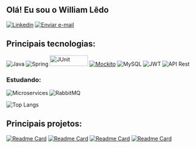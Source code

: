 ## Olá! Eu sou o William Lêdo 

[![Linkedin](https://img.shields.io/badge/LinkedIn-0077B5?style=for-the-badge&logo=linkedin&logoColor=white)](https://www.linkedin.com/in/william-ledo/)
[![Enviar e-mail](https://img.shields.io/badge/Gmail-D14836?style=for-the-badge&logo=gmail&logoColor=white)](mailto:williamledoc@gmail.com)

## Principais tecnologias: 

![Java](https://img.shields.io/badge/Java-ED8B00?style=for-the-badge&logo=openjdk&logoColor=white)
![Spring](https://img.shields.io/badge/Spring-6DB33F?style=for-the-badge&logo=spring&logoColor=white)
<img src="https://img.shields.io/badge/JUnit-green?style=for-the-badge&logo=junit5" alt="JUnit" width="100" height="28"/>
[![Mockito](https://img.shields.io/badge/Mockito-blue?style=for-the-badge&logo=mockito&logoColor=white&height=20)](https://site.mockito.org/)
![MySQL](https://img.shields.io/badge/MySQL-00000F?style=for-the-badge&logo=mysql&logoColor=white)
![JWT](https://img.shields.io/badge/json%20web%20tokens-323330?style=for-the-badge&logo=json-web-tokens&logoColor=pink)
![API Rest](https://img.shields.io/badge/API%20Rest-brightgreen?style=for-the-badge&logo=data:image/png;base64,iVBORw0KGgoAAAANSUhEUgAAACgAAAAoCAYAAACM/rhtAAAABGdBTUEAALGPC/xhBQAAAAFzUkdCAK7OHOkAAAAMdEVYdENyZWF0aW9uIFRpbWUAMjAyMzowMzoyNSAxNzowMDo1OYY8frkAAAAh0lEQVRYR+2XIQrDMAxFX/f9/mBcT0oRpD0oWzgQs1AdZfzFkUB6U9h3UjewPMyGxzM2lRvRJjKdYDAkCgIBOePMNvR9WAgFFNtwyhyV1jbuAOe5Bl/Ge3Y8lrZ7Vc5Q5GmXl/HOTQ8y1KFAxieS/XFbL/WwL8YjKMB4Z4t4v+oimpxG8L1FjKvbJnfSb0+g1wY/MKjOZ/kAAAAASUVORK5CYII=)




### Estudando: 

![Microservices](https://img.shields.io/badge/microservices-blueviolet?style=for-the-badge&logo=docker)
![RabbitMQ](https://img.shields.io/badge/rabbitmq-%23FF6600.svg?&style=for-the-badge&logo=rabbitmq&logoColor=white)

![Top Langs](https://github-readme-stats.vercel.app/api/top-langs/?username=williamledo&layout=compact&theme=dark)

## Principais projetos:

[![Readme Card](https://github-readme-stats.vercel.app/api/pin/?username=williamledo&repo=MedAPI&theme=dark)](https://github.com/williamledo/MedAPI)
[![Readme Card](https://github-readme-stats.vercel.app/api/pin/?username=williamledo&repo=EncurtadorDeUrl&theme=dark)](https://github.com/williamledo/EncurtadorDeUrl)
[![Readme Card](https://github-readme-stats.vercel.app/api/pin/?username=williamledo&repo=ConsultaFrete&theme=dark)](https://github.com/williamledo/ConsultaFrete)
[![Readme Card](https://github-readme-stats.vercel.app/api/pin/?username=williamledo&repo=ApiMercado&theme=dark&description=)](https://github.com/williamledo/ApiMercado)

